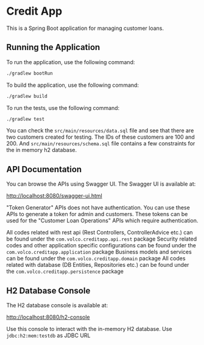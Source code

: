 # Credit App

This is a Spring Boot application for managing customer loans.

## Running the Application

To run the application, use the following command:

```bash
./gradlew bootRun
```

To build the application, use the following command:

```bash
./gradlew build
```

To run the tests, use the following command:

```bash
./gradlew test
```

You can check the `src/main/resources/data.sql` file and see that there are two customers created for testing. The IDs of these customers are 100 and 200.
And `src/main/resources/schema.sql` file contains a few constraints for the in memory h2 database.

## API Documentation

You can browse the APIs using Swagger UI. The Swagger UI is available at:

[http://localhost:8080/swagger-ui.html](http://localhost:8080/swagger-ui.html)

"Token Generator" APIs does not have authentication. You can use these APIs to generate a token for admin and customers.
These tokens can be used for the "Customer Loan Operations" APIs which require authentication.

All codes related with rest api (Rest Controllers, ControllerAdvice etc.) can be found under the `com.volco.creditapp.api.rest` package
Security related codes and other application specific configurations can be found under the `com.volco.creditapp.application` package
Business models and services can be found under the `com.volco.creditapp.domain` package
All codes related with database (DB Entities, Repositories etc.) can be found under the `com.volco.creditapp.persistence` package

## H2 Database Console

The H2 database console is available at:

[http://localhost:8080/h2-console](http://localhost:8080/h2-console)

Use this console to interact with the in-memory H2 database.
Use `jdbc:h2:mem:testdb` as JDBC URL